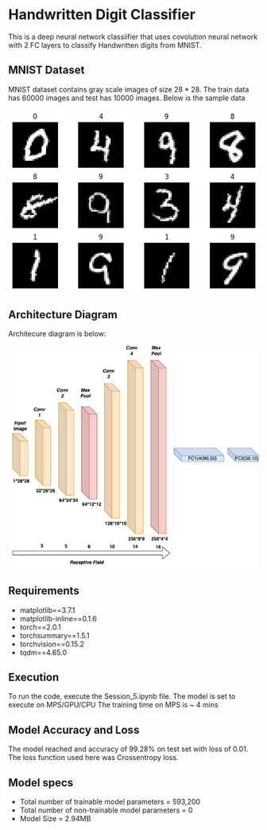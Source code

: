 
# Handwritten Digit Classifier

This is a deep neural network classiifier that uses covolution neural network with 2 FC layers to classify Handwritten digits from MNIST.

## MNIST Dataset

MNIST dataset contains gray scale images of size 28 * 28.
The train data has 60000 images and test has 10000 images.
Below is the sample data

![alt text](https://github.com/mrinalmouza/TSAI_S4_Assignment/blob/main/output.png "Sample Data")

## Architecture Diagram
Architecure diagram is below:

![alt text](https://github.com/mrinalmouza/TSAI_S4_Assignment/blob/main/MNIST_Model_Architecture.png "Architecure Diagram")

## Requirements
* matplotlib==3.7.1
* matplotlib-inline==0.1.6
* torch==2.0.1
* torchsummary==1.5.1
* torchvision==0.15.2
* tqdm==4.65.0

## Execution
To run the code, execute the Session_5.ipynb file.
The model is set to execute on MPS/GPU/CPU
The training time on MPS is ~ 4 mins 

## Model Accuracy and Loss
The model reached and accuracy of 99.28% on test set with loss of 0.01.
The loss function used here was Crossentropy loss.

## Model specs
* Total number of trainable model parameters = 593,200
* Total number of non-trainable model parameters = 0
* Model Size = 2.94MB




